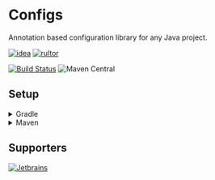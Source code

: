# Configs
Annotation based configuration library for any Java project.

[![idea](https://www.elegantobjects.org/intellij-idea.svg)](https://www.jetbrains.com/idea/)
[![rultor](https://www.rultor.com/b/yegor256/rultor)](https://www.rultor.com/p/portlek/configs)

[![Build Status](https://travis-ci.com/portlek/configs.svg?branch=master)](https://travis-ci.com/portlek/configs)
![Maven Central](https://img.shields.io/maven-central/v/io.github.portlek/configs-core?label=version)

## Setup

<details>
<summary>Gradle</summary>

```gradle
plugins {
    id "com.github.johnrengelman.shadow" version "5.2.0"
}

repositories {
    mavenCentral()
}

dependencies {
    // The main dependency(Required)
    implementation("io.github.portlek:configs-core:${version}")
    // Add Yaml support(Optional)
    implementation("io.github.portlek:configs-yaml:${version}")
    // Add Json support(Optional)
    implementation("io.github.portlek:configs-json:${version}")
    // Add bukkit extensions(Optional)
    implementation("io.github.portlek:configs-bukkit:${version}")
}

shadowJar {
    relocate('io.github.portlek.configs', "your.package.path.to.relocate")
    // other stuffs.
}
```
</details>

<details>
<summary>Maven</summary>

```xml
<dependencies>
    <!-- The main dependency(Required) -->
    <dependency>
      <groupId>io.github.portlek</groupId>
      <artifactId>configs-core</artifactId>
      <version>${version}</version>
    </dependency>
    <!-- Add Yaml support(Optional) -->
    <dependency>
      <groupId>io.github.portlek</groupId>
      <artifactId>configs-yaml</artifactId>
      <version>${version}</version>
    </dependency>
    <!-- Add Json support(Optional) -->
    <dependency>
      <groupId>io.github.portlek</groupId>
      <artifactId>configs-json</artifactId>
      <version>${version}</version>
    </dependency>
    <!-- Add Bukkit extensions(Optional) -->
    <dependency>
      <groupId>io.github.portlek</groupId>
      <artifactId>configs-bukkit</artifactId>
      <version>${version}</version>
    </dependency>
</dependencies>
```

Also you have to make relocation for the library with;

```xml
<plugin>
    <groupId>org.apache.maven.plugins</groupId>
    <artifactId>maven-shade-plugin</artifactId>
    <version>3.2.4</version>
    <configuration>
        <!-- Other settings -->
        <relocations>
            <relocation>
                <pattern>io.github.portlek.configs</pattern>
                <!-- Replace this -->
                <shadedPattern>your.package.path.to.relocate</shadedPattern>
            </relocation>
        </relocations>
    </configuration>
    <executions>
        <execution>
            <phase>package</phase>
            <goals>
                <goal>shade</goal>
            </goals>
        </execution>
    </executions>
</plugin>
```
</details>

## Supporters

[![Jetbrains](jetbrains/jetbrains.svg)](https://www.jetbrains.com/?from=configs)
